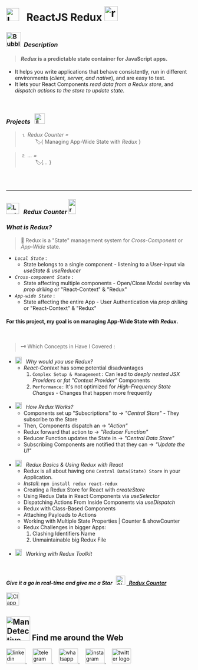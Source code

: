 #  <img src="https://raw.githubusercontent.com/Tarikul-Islam-Anik/Telegram-Animated-Emojis/main/Objects/Laptop.webp" alt="Laptop" width="35" /> &nbsp; ReactJS Redux <img src="https://skillicons.dev/icons?i=react" height="40" alt="react logo" height="40" width="36"  />

<!----------------------------------------- Description ---------------------------------------->
### <img src="https://raw.githubusercontent.com/Tarikul-Islam-Anik/Animated-Fluent-Emojis/master/Emojis/Symbols/Bubbles.png" alt="Bubbles" width="40" height="40" />&nbsp; _Description_

> #### _Redux_ is a predictable state container for JavaScript apps.
- It helps you write applications that behave consistently, run in different environments (_client, server, and native_), and are easy to test.
- It lets your React Components _read data from a Redux store_, and _dispatch actions to the store to update state_.
<br/>

 ###  _Projects_ &nbsp; <img src="https://fonts.gstatic.com/s/e/notoemoji/latest/1f680/512.gif" alt="🚀" width="28" >  
 > ⒈ _Redux Counter =_ <br/> &nbsp;&nbsp;&nbsp;&nbsp;&nbsp;&nbsp;&nbsp;&nbsp;&nbsp; 🏷️{ Managing App-Wide State with _Redux_ } <br/>

  > ⒉ _... =_  <br/> &nbsp;&nbsp;&nbsp;&nbsp;&nbsp;&nbsp;&nbsp;&nbsp;&nbsp; 🏷️{_..._ } <br/>

<br/><br/>
***
<!--===================== Redux Counter =============================-->
### <img src="https://raw.githubusercontent.com/Tarikul-Islam-Anik/Telegram-Animated-Emojis/main/Objects/Laptop.webp" alt="Laptop" width="35" height="30"  /> &nbsp; _Redux Counter_  <img src="https://skillicons.dev/icons?i=react" height="40" alt="react logo" width="20"  />
### _What is Redux?_
> 🧩 Redux is a "State" management system for _Cross-Component_ or _App-Wide_ state. <br/>
- _` Local State `_ : 
  -  State belongs to a single component - listening to a User-input via _useState & useReducer_  
- _` Cross-component State `_ : 
  - State affecting multiple components - Open/Close Modal overlay via _prop drilling_ or "React-Context" & "Redux" 
- _` App-wide State `_ : 
  - State affecting the entire App - User Authentication via _prop drilling_ or "React-Context" & "Redux"  <br/>

#### For this project, my goal is on managing App-Wide State with _Redux_. <br/>
<br/>

> 🗝️ Which Concepts in Have I Covered :
- <img src="https://fonts.gstatic.com/s/e/notoemoji/latest/2699_fe0f/512.gif" alt="⚙" width="18"> &nbsp; _Why would you use Redux?_
  - _React-Context_ has some potential disadvantages
    1. ` Complex Setup & Management: ` Can lead to _deeply nested JSX Providers_ or _fat "Context Provider"_ Components 
    2. ` Performance: ` It's not optimized for _High-Frequency State Changes_ - Changes that happen more frequently <br/><br/>
- <img src="https://fonts.gstatic.com/s/e/notoemoji/latest/2699_fe0f/512.gif" alt="⚙" width="18"> &nbsp; _How Redux Works?_
  - Components set up "Subscriptions" to → _"Central Store"_ - They subscribe to the Store
  - Then, Components dispatch an → _"Action"_
  - Redux forward that action to → _"Reducer Function"_
  - Reducer Function updates the State in → _"Central Data Store"_ 
  - Subscribing Components are notified that they can → _"Update the UI"_ <br/><br/>
- <img src="https://fonts.gstatic.com/s/e/notoemoji/latest/2699_fe0f/512.gif" alt="⚙" width="18"> &nbsp; _Redux Basics & Using Redux with React_
  - Redux is all about having one ` Central Data(State) Store ` in your Application.
  - _Install_: ` npm install redux react-redux `
  - Creating a Redux Store for React with _createStore_
  - Using Redux Data in React Components via _useSelector_
  - Dispatching Actions From Inside Components via _useDispatch_
  - Redux with Class-Based Components
  - Attaching Payloads to Actions
  - Working with Multiple State Properties | Counter & showCounter
  - Redux Challenges in bigger Apps:
    1. Clashing Identifiers Name
    2. Unmaintainable big Redux File  <br/><br/>
- <img src="https://fonts.gstatic.com/s/e/notoemoji/latest/2699_fe0f/512.gif" alt="⚙" width="18"> &nbsp; _Working with Redux Toolkit_
 


<br/>

<!-------- try it live -------->
#### _Give it a go in real-time and give me a Star_ &nbsp; <img src="https://raw.githubusercontent.com/Tarikul-Islam-Anik/Animated-Fluent-Emojis/master/Emojis/Travel%20and%20places/Glowing%20Star.png" alt="Glowing Star" width="25"  /> <a href="" target="_blank"> &nbsp; _Redux Counter_ </a> 


 
<!--------- Video --------->
<img src="https://raw.githubusercontent.com/Tarikul-Islam-Anik/Telegram-Animated-Emojis/main/Objects/Clapper%20Board.webp" alt="Clapper Board" width="35" />



  <br/> 

<!--======================= Social Media ===========================-->
 ## <img src="https://raw.githubusercontent.com/Tarikul-Islam-Anik/Animated-Fluent-Emojis/master/Emojis/People%20with%20professions/Man%20Detective%20Light%20Skin%20Tone.png" alt="Man Detective Light Skin Tone" width="65" /> Find me around the Web  
<a href="https://www.linkedin.com/in/shahramshakiba/" target="_blank">
    <img src="https://raw.githubusercontent.com/maurodesouza/profile-readme-generator/master/src/assets/icons/social/linkedin/default.svg" width="52" height="40" alt="linkedin logo"  />
  </a> &nbsp;&nbsp;&nbsp;
  <a href="https://t.me/ShahramShakibaa" target="_blank">
    <img src="https://raw.githubusercontent.com/maurodesouza/profile-readme-generator/master/src/assets/icons/social/telegram/default.svg" width="52" height="40" alt="telegram logo"  />
  </a> &nbsp;&nbsp;&nbsp;
  <a href="https://wa.me/message/LM2IMM3ABZ7ZM1" target="_blank">
    <img src="https://raw.githubusercontent.com/maurodesouza/profile-readme-generator/master/src/assets/icons/social/whatsapp/default.svg" width="52" height="40" alt="whatsapp logo"  />
  </a> &nbsp;&nbsp;&nbsp;
  <a href="https://instagram.com/shahram.shakibaa?igshid=MzNlNGNkZWQ4Mg==" target="_blank">
    <img src="https://raw.githubusercontent.com/maurodesouza/profile-readme-generator/master/src/assets/icons/social/instagram/default.svg" width="52" height="40" alt="instagram logo"  />
  </a> &nbsp;&nbsp;&nbsp;
  <a href="https://twitter.com/ShahramShakibaa" target="_blank">
    <img src="https://raw.githubusercontent.com/maurodesouza/profile-readme-generator/master/src/assets/icons/social/twitter/default.svg" width="52" height="40" alt="twitter logo"  />
  </a>






 

